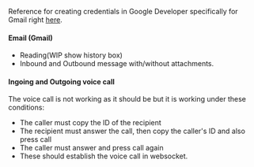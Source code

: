 Reference for creating credentials in Google Developer specifically for Gmail right [here](https://developers.google.com/gmail/api/quickstart/nodejs).

#### Email (Gmail)

- Reading(WIP show history box)
- Inbound and Outbound message with/without attachments.

#### Ingoing and Outgoing voice call

The voice call is not working as it should be but it is working under these conditions:

- The caller must copy the ID of the recipient
- The recipient must answer the call, then copy the caller's ID and also press call
- The caller must answer and press call again
- These should establish the voice call in websocket.
